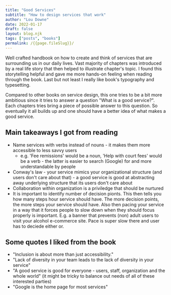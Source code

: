 ```yaml
---
title: "Good Services"
subtitle: "How to design services that work"
author: "Lou Downe"
date: 2022-01-17
draft: false
layout: blog.njk
tags: ["posts", "books"]
permalink: /{{page.fileSlug}}/
---
```


Well crafted handbook on how to create and think of services that are surrounding us in our daily lives. Vast majority of chapters was introduced by a real life story that then helped to illustrate chapter's topic. I found this storytelling helpful and gave me more hands-on feeling when reading through the book. Last but not least I really like book's typography and typesetting.

Compared to other books on service design, this one tries to be a bit more ambitious since it tries to answer a question "What is a good service?". Each chapters tries bring a piece of possible answer to this question. So eventually it all builds up and one should have a better idea of what makes a good service.

## Main takeaways I got from reading

- Name services with verbs instead of nouns - it makes them more accessible to less savvy users
  - e.g. 'Fee remissions' would be a noun, 'Help with court fees' would be a verb - the latter is easier to search (Google) for and more understandable by people
- Conway's law - your service mimics your organizational structure (and users don't care about that) - a good service is good at abstracting away underlying structure that its users don't care about
- Collaboration within organization is a priviledge that should be nurtured
- It is important to identify number of decision pionts. This then tells you how many steps hour service should have. The more decision points, the more steps your service should have. Also then pacing your service in a way that it forces people to slow down when they should focus properly is important. E.g. a banner that prevents (non) adult users to visit your alcohol e-commerce site. Pace is super slow there and user has to deciede either or.

## Some quotes I liked from the book

- "Inclusion is about more than just accessibility."
- "Lack of diversity in your team leads to the lack of diversity in your service"
- "A good service is good for everyone - users, staff, organization and the whole world" (it might be tricky to balance out needs of all of these interested parties)
- "Google is the home page for most services"
